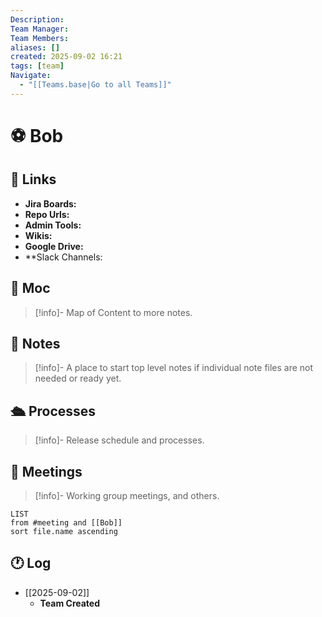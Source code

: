```yaml
---
Description:
Team Manager:
Team Members:
aliases: []
created: 2025-09-02 16:21
tags: [team]
Navigate:
  - "[[Teams.base|Go to all Teams]]"
---
```

# ⚽ Bob

## 🔗 Links

- **Jira Boards:** 
- **Repo Urls:**
- **Admin Tools:**
- **Wikis:**
- **Google Drive:**
- **Slack Channels:

## 🧭 Moc

> [!info]-
> Map of Content to more notes.

## 📓 Notes

> [!info]-
> A place to start top level notes if individual note files are not needed or ready yet.

## 🛳 Processes

> [!info]-
> Release schedule and processes.

## 📆 Meetings

> [!info]-
> Working group meetings, and others.

```dataview
LIST
from #meeting and [[Bob]]
sort file.name ascending
```

## 🕐 Log

- [[2025-09-02]]
	- **Team Created**
